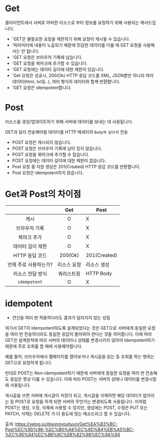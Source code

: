# Get

클라이언트에서 서버로 어떠한 리소스로 부터 정보를 요청하기 위해 사용되는 메서드입니다.

* 'GET은 불필요한 요청을 제한하기 위해 요청이 캐시될 수 있습니다.
* '파라미터에 내용이 노출되기 때문에 민감한 데이터를 다룰 때 GET 요청을 사용해서는 안 됩니다.
* 'GET 요청은 브라우저 기록에 남습니다.
* 'GET 요청을 북마크에 추가할 수 있습니다.
* 'GET 요청에는 데이터 길이에 대한 제한이 있습니다.
* 'Get 요청은 성공시, 200(Ok) HTTP 응답 코드를 XML, JSON뿐만 아니라 여러 데이터(html, txt등..), 여러 형식의 데이터와 함께 반환합니다.
* 'GET 요청은 idempotent합니다.

# Post

리소스를 생성/업데이트하기 위해 서버에 데이터를 보내는 데 사용됩니다.

GET과 달리 전송해야될 데이터를 HTTP 메세지의 `Body에 담아`서 전송

* POST 요청은 캐시되지 않습니다.
* POST 요청은 브라우저 기록에 남아 있지 않습니다.
* POST 요청을 북마크에 추가할 수 없습니다.
* POST 요청에는 데이터 길이에 대한 제한이 없습니다.
* Post 요청 중 자원 생성은 201(Created) HTTP 응답 코드를 반환합니다.
* Post 요청은 idempotent하지 않습니다.

# Get과 Post의 차이점
|  	    | Get 	| Post 	|
|:---:	|:---:	|---	|
| 캐시 	|  O️ 	| X 	|
| 브라우저 기록 	|  O️ 	| X 	|
| 북마크 추가 	|  O️ 	| X 	|
| 데이터 길이 제한 	|  O️ 	| X 	|
| HTTP 응답 코드 	| 200(Ok) 	| 201(Created) 	|
| 언제 주로 사용하는가? 	| 리소스 요청 	| 리소스 생성 	|
| 리소스 전달 방식 	| 쿼리스트링 	| HTTP Body 	|
| `idempotent` 	|  O️ 	| X 	|


# idempotent
* 연산을 여러 번 적용하더라도 결과가 달라지지 않는 성질



여기서 GET이 Idempotent하도록 설계되었다는 것은 GET으로 서버에게 동일한 요청을 여러 번 전송하더라도 동일한 응답이 돌아와야 한다는 것을 의미합니다. 이에 따라 GET은 설계원칙에 따라 서버의 데이터나 상태를 변경시키지 않아야 Idempotent하기 때문에 주로 조회를 할 때에 사용해야합니다.

예를 들어, 브라우저에서 웹페이지를 열어보거나 게시글을 읽는 등 조회를 하는 행위는 GET으로 요청하게 됩니다.


반대로 POST는 Non-idempotent하기 때문에 서버에게 동일한 요청을 여러 번 전송해도 응답은 항상 다를 수 있습니다.
이에 따라 POST는 서버의 상태나 데이터를 변경시킬 때 사용됩니다.

게시글을 쓰면 서버에 게시글이 저장이 되고, 게시글을 삭제하면 해당 데이터가 없어지는 등 POST로 요청을 하게 되면 서버의 무언가는 변경되도록 사용됩니다. 이처럼 POST는 생성, 수정, 삭제에 사용할 수 있지만, 생성에는 POST, 수정은 PUT 또는 PATCH, 삭제는 DELETE 가 더 용도에 맞는 메소드라고 할 수 있습니다.


출처: https://velog.io/@songyouhyun/Get%EA%B3%BC-Post%EC%9D%98-%EC%B0%A8%EC%9D%B4%EB%A5%BC-%EC%95%84%EC%8B%9C%EB%82%98%EC%9A%94
